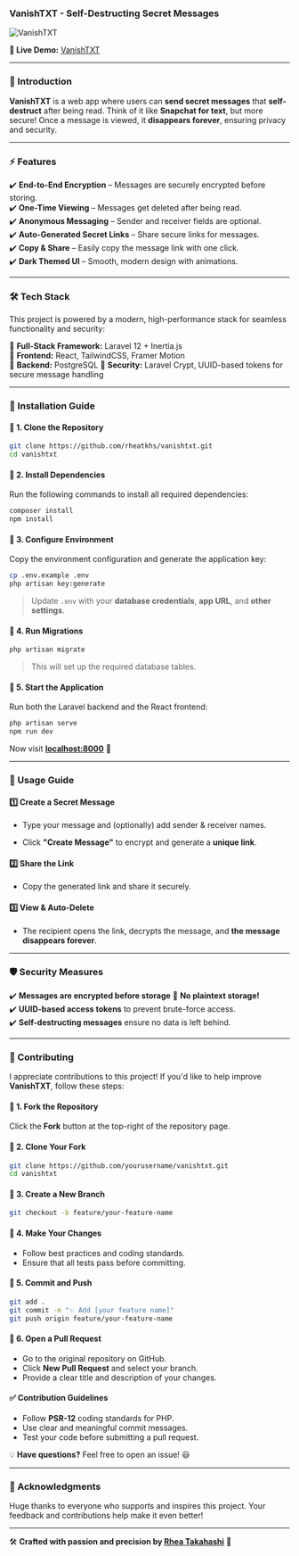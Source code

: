### **VanishTXT - Self-Destructing Secret Messages**  

![VanishTXT](https://i.postimg.cc/V16zFd5f/Fire-Shot-Capture-004-Secure-Messaging-vanishtxt-vanishtxt-laravel-cloud.png)  

**🔗 Live Demo:** [VanishTXT](https://vanishtxt.laravel.cloud/)  

---

### **📌 Introduction**

**VanishTXT** is a web app where users can **send secret messages** that **self-destruct** after being read. Think of it like **Snapchat for text**, but more secure!
Once a message is viewed, it **disappears forever**, ensuring privacy and security.

---

### **⚡ Features**

✔️ **End-to-End Encryption** – Messages are securely encrypted before storing.  
✔️ **One-Time Viewing** – Messages get deleted after being read.  
✔️ **Anonymous Messaging** – Sender and receiver fields are optional.  
✔️ **Auto-Generated Secret Links** – Share secure links for messages.  
✔️ **Copy & Share** – Easily copy the message link with one click.  
✔️ **Dark Themed UI** – Smooth, modern design with animations.

---

### **🛠️ Tech Stack**

This project is powered by a modern, high-performance stack for seamless functionality and security:  

🔹 **Full-Stack Framework:** Laravel 12 + Inertia.js  
🔹 **Frontend:** React, TailwindCSS, Framer Motion  
🔹 **Backend:** PostgreSQL
🔹 **Security:** Laravel Crypt, UUID-based tokens for secure message handling  

---

### **🚀 Installation Guide** 

#### 🔹 1. Clone the Repository  
```sh
git clone https://github.com/rheatkhs/vanishtxt.git
cd vanishtxt
```

#### 🔹 2. Install Dependencies  
Run the following commands to install all required dependencies:  
```sh
composer install
npm install
```

#### 🔹 3. Configure Environment  
Copy the environment configuration and generate the application key:  
```sh
cp .env.example .env
php artisan key:generate
```
> Update `.env` with your **database credentials**, **app URL**, and **other settings**.  

#### 🔹 4. Run Migrations  
```sh
php artisan migrate
```
> This will set up the required database tables.  

#### 🔹 5. Start the Application  
Run both the Laravel backend and the React frontend:  
```sh
php artisan serve
npm run dev
```
Now visit **[localhost:8000](http://localhost:8000/)** 🎉  

---
### **🔑 Usage Guide**

#### **1️⃣ Create a Secret Message**

- Type your message and (optionally) add sender & receiver names.
    
- Click **"Create Message"** to encrypt and generate a **unique link**.
    

#### **2️⃣ Share the Link**

- Copy the generated link and share it securely.
    

#### **3️⃣ View & Auto-Delete**

- The recipient opens the link, decrypts the message, and **the message disappears forever**.
    

---

### **🛡️ Security Measures**

✔️ **Messages are encrypted before storage** 🛑 **No plaintext storage!**  
✔️ **UUID-based access tokens** to prevent brute-force access.  
✔️ **Self-destructing messages** ensure no data is left behind.

---

### **🤝 Contributing**  

I appreciate contributions to this project! If you'd like to help improve **VanishTXT**, follow these steps:  

#### 🔹 1. Fork the Repository  
Click the **Fork** button at the top-right of the repository page.  

#### 🔹 2. Clone Your Fork  
```sh
git clone https://github.com/yourusername/vanishtxt.git
cd vanishtxt
```

#### 🔹 3. Create a New Branch  
```sh
git checkout -b feature/your-feature-name
```

#### 🔹 4. Make Your Changes  
- Follow best practices and coding standards.  
- Ensure that all tests pass before committing.  

#### 🔹 5. Commit and Push  
```sh
git add .
git commit -m "✨ Add [your feature name]"
git push origin feature/your-feature-name
```

#### 🔹 6. Open a Pull Request  
- Go to the original repository on GitHub.  
- Click **New Pull Request** and select your branch.  
- Provide a clear title and description of your changes.  

#### ✅ Contribution Guidelines  
- Follow **PSR-12** coding standards for PHP.  
- Use clear and meaningful commit messages.  
- Test your code before submitting a pull request.  

💡 **Have questions?** Feel free to open an issue! 😃  

---
### **🌟 Acknowledgments**  

Huge thanks to everyone who supports and inspires this project. Your feedback and contributions help make it even better!  

---

🛠️ **Crafted with passion and precision by [Rhea Takahashi](https://github.com/rheatkhs)** 🎯  
